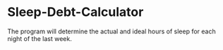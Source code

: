 # Sleep-Debt-Calculator
The program will determine the actual and ideal hours of sleep for each night of the last week.
